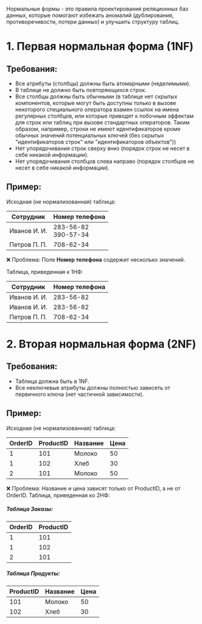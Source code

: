 Нормальные формы - это правила проектирования реляционных баз данных, которые помогают избежать аномалий (дублирования, противоречивости, потери данных) и улучшить структуру таблиц.
# 1. Первая нормальная форма (1NF)
## Требования:
- Все атрибуты (столбцы) должны быть атомарными (неделимыми).
- В таблице не должно быть повторяющихся строк.
- Все столбцы должны быть обычными (в таблице нет скрытых компонентов, которые могут быть доступны только в вызове некоторого специального оператора взамен ссылок на имена регулярных столбцов, или которые приводят к побочным эффектам для строк или таблиц при вызове стандартных операторов. Таким образом, например, строки не имеют идентификаторов кроме обычных значений потенциальных ключей (без скрытых "идентификаторов строк" или "идентификаторов объектов"))
- Нет упорядочивания строк сверху вниз (порядок строк не несет в себе никакой информации).
- Нет упорядочивания столбцов слева направо (порядок столбцов не несет в себе никакой информации).
## Пример:
Исходная (не нормализованная) таблица:

| Сотрудник    | Номер телефона         |
| ------------ | ---------------------- |
| Иванов И. И. | 283-56-82<br>390-57-34 |
| Петров П. П. | 708-62-34              |
❌ Проблема: Поле **Номер телефона** содержит несколько значений.

Таблица, приведенная к 1НФ:

| Сотрудник    | Номер телефона |
| ------------ | -------------- |
| Иванов И. И. | 283-56-82      |
| Иванов И. И. | 283-56-82      |
| Петров П. П. | 708-62-34      |
# 2. Вторая нормальная форма (2NF)
## Требования:
- Таблица должна быть в 1NF.
- Все неключевые атрибуты должны полностью зависеть от первичного ключа (нет частичной зависимости).
## Пример:
Исходная (не нормализованная) таблица:

| OrderID | ProductID | Название | Цена |
| ------- | --------- | -------- | ---- |
| 1       | 101       | Молоко   | 50   |
| 1       | 102       | Хлеб     | 30   |
| 2       | 101       | Молоко   | 50   |
❌ Проблема: Название и цена зависят только от ProductID, а не от OrderID.
Таблица, приведенная ко 2НФ:
##### Таблица Заказы:
| OrderID | ProductID |
| ------- | --------- |
| 1       | 101       |
| 1       | 102       |
| 2       | 101       |

##### Таблица Продукты:
| ProductID | Название | Цена |
| --------- | -------- | ---- |
| 101       | Молоко   | 50   |
| 102       | Хлеб     | 30   |

